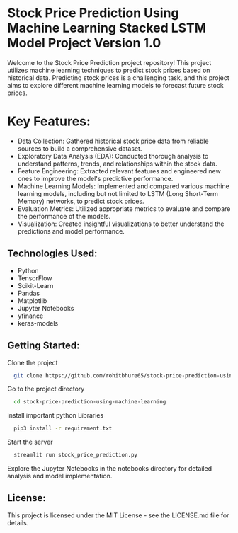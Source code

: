 
# Stock Price Prediction Using Machine Learning Stacked LSTM Model Project Version 1.0

Welcome to the Stock Price Prediction project repository! This project utilizes machine learning techniques to predict stock prices based on historical data. Predicting stock prices is a challenging task, and this project aims to explore different machine learning models to forecast future stock prices.


# Key Features:

- Data Collection: Gathered historical stock price data from reliable sources to build a comprehensive dataset.
- Exploratory Data Analysis (EDA): Conducted thorough analysis to understand patterns, trends, and relationships within the stock data.
- Feature Engineering: Extracted relevant features and engineered new ones to improve the model's predictive performance.
- Machine Learning Models: Implemented and compared various machine learning models, including but not limited to LSTM (Long Short-Term Memory) networks, to predict stock prices.
- Evaluation Metrics: Utilized appropriate metrics to evaluate and compare the performance of the models.
- Visualization: Created insightful visualizations to better understand the predictions and model performance.

## Technologies Used:

- Python
- TensorFlow
- Scikit-Learn
- Pandas
- Matplotlib
- Jupyter Notebooks
- yfinance
- keras-models

## Getting Started:

Clone the project

```bash
  git clone https://github.com/rohitbhure65/stock-price-prediction-using-machine-learning
```

Go to the project directory

```bash
  cd stock-price-prediction-using-machine-learning
```

install important python Libraries

```bash
  pip3 install -r requirement.txt
```

Start the server

```bash
  streamlit run stock_price_prediction.py
```

Explore the Jupyter Notebooks in the notebooks directory for detailed analysis and model implementation.

## License:

This project is licensed under the MIT License - see the LICENSE.md file for details.